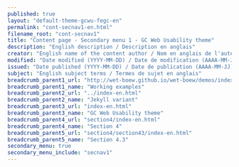 ```yaml
---
published: true
layout: "default-theme-gcwu-fegc-en"
permalink: "cont-secnav1-en.html"
filename_root: "cont-secnav1"
title: "Content page - Secondary menu 1 - GC Web Usability theme"
description: "English description / Description en anglais"
creator: "English name of the content author / Nom en anglais de l'auteur du contenu"
modified: "Date modified (YYYY-MM-DD) / Date de modification (AAAA-MM-JJ)"
issued: "Date published (YYYY-MM-DD) / Date de publication (AAAA-MM-JJ)"
subject: "English subject terms / Termes de sujet en anglais"
breadcrumb_parent1_url: "http://wet-boew.github.io/wet-boew/demos/index-eng.html"
breadcrumb_parent1_name: "Working examples"
breadcrumb_parent2_url: "../index-en.html"
breadcrumb_parent2_name: "Jekyll variant"
breadcrumb_parent3_url: "index-en.html"
breadcrumb_parent3_name: "GC Web Usability theme"
breadcrumb_parent4_url: "section4/index-en.html"
breadcrumb_parent4_name: "Section 4"
breadcrumb_parent5_url: "section4/section43/index-en.html"
breadcrumb_parent5_name: "Section 4.3"
secondary_menu: true
secondary_menu_include: "secnav1"
---
```


